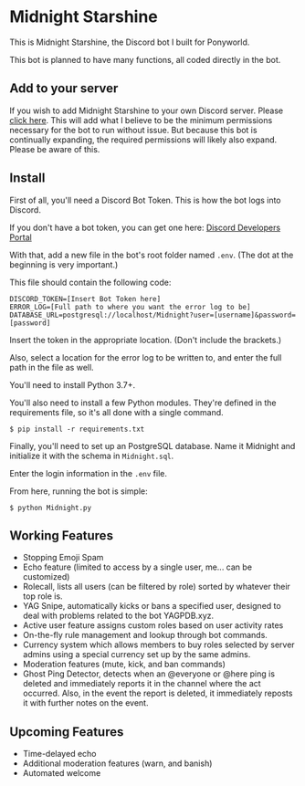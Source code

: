 # Midnight Starshine

This is Midnight Starshine, the Discord bot I built for Ponyworld.

This bot is planned to have many functions, all coded directly in the bot.

## Add to your server

If you wish to add Midnight Starshine to your own Discord server. Please [click here](https://discordapp.com/api/oauth2/authorize?client_id=644793317363548170&permissions=271658054&scope=bot). This will add what I believe to be the minimum permissions necessary for the bot to run without issue. But because this bot is continually expanding, the required permissions will likely also expand. Please be aware of this.

## Install

First of all, you'll need a Discord Bot Token. This is how the bot logs into Discord.

If you don't have a bot token, you can get one here: [Discord Developers Portal](https://discordapp.com/developers/applications)

With that, add a new file in the bot's root folder named `.env`. (The dot at the beginning is very important.)

This file should contain the following code:
```
DISCORD_TOKEN=[Insert Bot Token here]
ERROR_LOG=[Full path to where you want the error log to be]
DATABASE_URL=postgresql://localhost/Midnight?user=[username]&password=[password]
```
Insert the token in the appropriate location. (Don't include the brackets.)

Also, select a location for the error log to be written to, and enter the full path in the file as well.

You'll need to install Python 3.7+.

You'll also need to install a few Python modules. They're defined in the requirements file, so it's all done with a single command.
```
$ pip install -r requirements.txt
```

Finally, you'll need to set up an PostgreSQL database. Name it Midnight and initialize it with the schema in `Midnight.sql`.

Enter the login information in the `.env` file.

From here, running the bot is simple:
```
$ python Midnight.py
```

## Working Features

  * Stopping Emoji Spam
  * Echo feature (limited to access by a single user, me... can be customized)
  * Rolecall, lists all users (can be filtered by role) sorted by whatever their top role is.
  * YAG Snipe, automatically kicks or bans a specified user, designed to deal with problems related to the bot YAGPDB.xyz.
  * Active user feature assigns custom roles based on user activity rates
  * On-the-fly rule management and lookup through bot commands.
  * Currency system which allows members to buy roles selected by server admins using a special currency set up by the same admins.
  * Moderation features (mute, kick, and ban commands)
  * Ghost Ping Detector, detects when an @everyone or @here ping is deleted and immediately reports it in the channel where the act occurred. Also, in the event the report is deleted, it immediately reposts it with further notes on the event.

## Upcoming Features

  * Time-delayed echo
  * Additional moderation features (warn, and banish)
  * Automated welcome
